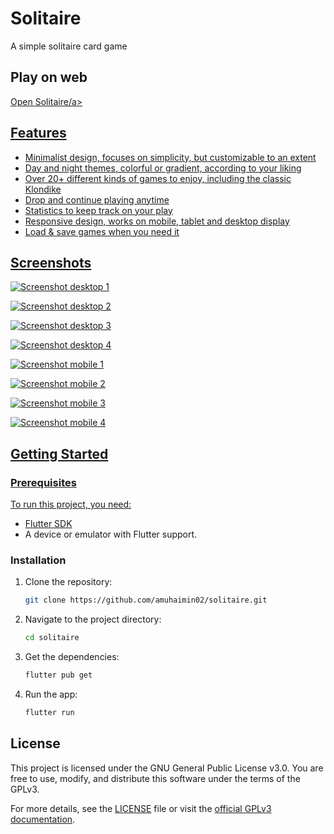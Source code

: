 # Solitaire

A simple solitaire card game

## Play on web

<a href="https://amuhaimin02.github.io/solitaire/">Open Solitaire/a>

## Features

- Minimalist design, focuses on simplicity, but customizable to an extent
- Day and night themes, colorful or gradient, according to your liking
- Over 20+ different kinds of games to enjoy, including the classic Klondike
- Drop and continue playing anytime
- Statistics to keep track on your play
- Responsive design, works on mobile, tablet and desktop display
- Load & save games when you need it

## Screenshots

![Screenshot desktop 1](/github/screenshots/screen-desktop-1.png)

![Screenshot desktop 2](/github/screenshots/screen-desktop-2.png)

![Screenshot desktop 3](/github/screenshots/screen-desktop-3.png)

![Screenshot desktop 4](/github/screenshots/screen-desktop-4.png)

![Screenshot mobile 1](/github/screenshots/screen-mobile-1.png)

![Screenshot mobile 2](/github/screenshots/screen-mobile-2.png)

![Screenshot mobile 3](/github/screenshots/screen-mobile-3.png)

![Screenshot mobile 4](/github/screenshots/screen-mobile-4.png)


## Getting Started

### Prerequisites
To run this project, you need:
- [Flutter SDK](https://flutter.dev/docs/get-started/install)
- A device or emulator with Flutter support.

### Installation
1. Clone the repository:
   ```bash
   git clone https://github.com/amuhaimin02/solitaire.git
   ```
2. Navigate to the project directory:
   ```bash
   cd solitaire
   ```
3. Get the dependencies:
   ```bash
   flutter pub get
   ```
4. Run the app:
   ```bash
   flutter run
   ```

## License
This project is licensed under the GNU General Public License v3.0. You are free to use, modify, and distribute this software under the terms of the GPLv3.

For more details, see the [LICENSE](LICENSE) file or visit the [official GPLv3 documentation](https://www.gnu.org/licenses/gpl-3.0.en.html).
